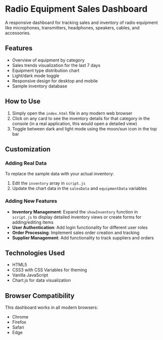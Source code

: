 # Radio Equipment Sales Dashboard

A responsive dashboard for tracking sales and inventory of radio equipment like microphones, transmitters, headphones, speakers, cables, and accessories.

## Features

- Overview of equipment by category
- Sales trends visualization for the last 7 days
- Equipment type distribution chart
- Light/dark mode toggle
- Responsive design for desktop and mobile
- Sample inventory database

## How to Use

1. Simply open the `index.html` file in any modern web browser
2. Click on any card to see the inventory details for that category in the console (in a real application, this would open a detailed view)
3. Toggle between dark and light mode using the moon/sun icon in the top bar

## Customization

### Adding Real Data

To replace the sample data with your actual inventory:

1. Edit the `inventory` array in `script.js`
2. Update the chart data in the `salesData` and `equipmentData` variables

### Adding New Features

- **Inventory Management**: Expand the `showInventory` function in `script.js` to display detailed inventory views or create forms for adding/editing items
- **User Authentication**: Add login functionality for different user roles
- **Order Processing**: Implement sales order creation and tracking
- **Supplier Management**: Add functionality to track suppliers and orders

## Technologies Used

- HTML5
- CSS3 with CSS Variables for theming
- Vanilla JavaScript
- Chart.js for data visualization

## Browser Compatibility

This dashboard works in all modern browsers:
- Chrome
- Firefox
- Safari
- Edge 